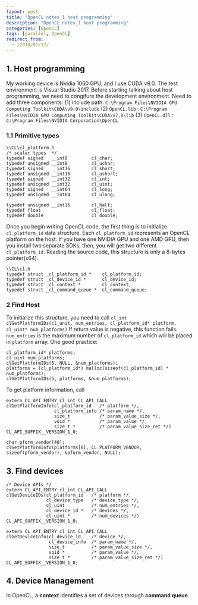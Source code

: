 ```yaml
---
layout: post
title: "OpenCL notes_1 host programming"
description: "OpenCL notes_1 host programming"
categories: [OpenCL]
tags: [parallel, OpenCL]
redirect_from:
  - /2018/01/17/
---
```

## 1. Host programming
My working device is Nvidia 1060 GPU, and I use CUDA v9.0. The test environment is Visual Studio 2017. Before starting talking about host programming, we need to congifure the development environment. 
Need to add three components:
(1) include path: `C:\Program Files\NVIDIA GPU Computing Toolkit\CUDA\v9.0\include`
(2) `OpenCL.lib` : `C:\Program Files\NVIDIA GPU Computing Toolkit\CUDA\v7.0\lib`
(3) `OpenCL.dll` : `C:\Program Files\NVIDIA Corporation\OpenCL`
### 1.1 Primitive types
```
\\CL\cl_platform.h
/* scalar types  */
typedef signed   __int8         cl_char;
typedef unsigned __int8         cl_uchar;
typedef signed   __int16        cl_short;
typedef unsigned __int16        cl_ushort;
typedef signed   __int32        cl_int;
typedef unsigned __int32        cl_uint;
typedef signed   __int64        cl_long;
typedef unsigned __int64        cl_ulong;

typedef unsigned __int16        cl_half;
typedef float                   cl_float;
typedef double                  cl_double;
```
Once you begin writing OpenCL code, the first thing is to initialize `cl_platform_id` data structure. Each `cl_platform_id` represents an OpenCL platform on the host. If you have one NVIDIA GPU and one AMD GPU, then you install two separate SDKs, then, you will get two different `cl_platform_id`. Reading the source code, this structure is only a 8-bytes pointer(x64).
```
\\CL\cl.h
typedef struct _cl_platform_id *    cl_platform_id;
typedef struct _cl_device_id *      cl_device_id;
typedef struct _cl_context *        cl_context;
typedef struct _cl_command_queue *  cl_command_queue;
```
### 2 Find Host
To initialize this structure, you need to call `cl_int clGetPlatformIDs(cl_unit, num_entries, cl_platform_id* platform, cl_uint* num_platforms)`
If return value is negative, this function fails.
`num_entries` is the maximum number of `cl_platform_id` which will be placed in `platform` array.
One good practice:
```
cl_platform_id* platforms;
cl_uint num_platforms;
clGetPlatformIDs(5, NULL, &num_platforms);
platforms = (cl_platform_id*) malloc(sizeof(cl_platform_id) * num_platforms);
clGetPlatformIDs(5, platforms, &num_platforms);
```
To get platform information, call
```
extern CL_API_ENTRY cl_int CL_API_CALL 
clGetPlatformInfo(cl_platform_id   /* platform */, 
                  cl_platform_info /* param_name */,
                  size_t           /* param_value_size */, 
                  void *           /* param_value */,
                  size_t *         /* param_value_size_ret */) CL_API_SUFFIX__VERSION_1_0;
```
```
char pform_vendor[40];
clGetPlatformInfo(platforms[0], CL_PLATFORM_VENDOR, sizeof(pform_vendor), &pform_vendor, NULL);
```
## 3. Find devices
```
/* Device APIs */
extern CL_API_ENTRY cl_int CL_API_CALL
clGetDeviceIDs(cl_platform_id   /* platform */,
               cl_device_type   /* device_type */, 
               cl_uint          /* num_entries */, 
               cl_device_id *   /* devices */, 
               cl_uint *        /* num_devices */) CL_API_SUFFIX__VERSION_1_0;

extern CL_API_ENTRY cl_int CL_API_CALL
clGetDeviceInfo(cl_device_id    /* device */,
                cl_device_info  /* param_name */, 
                size_t          /* param_value_size */, 
                void *          /* param_value */,
                size_t *        /* param_value_size_ret */) CL_API_SUFFIX__VERSION_1_0;
```

## 4. Device Management
In OpenCL, a **context** identifies a set of devices through **command queue**. 

